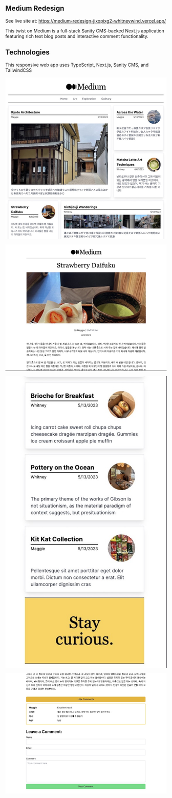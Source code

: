## Medium Redesign

See live site at: https://medium-redesign-jixopixg2-whitneywind.vercel.app/

This twist on Medium is a full-stack Sanity CMS-backed Next.js application featuring rich text blog posts and interactive comment functionality.

## Technologies

This responsive web app uses TypeScript, Next.js, Sanity CMS, and TailwindCSS

![Site Overview](public/main1.jpg)

![Site Overview2](public/main2.jpg)

![Site Overview3](public/main3.jpg)

![Site Overview4](public/main4.jpg)
